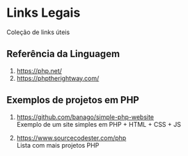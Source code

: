 # Links Legais
Coleção de links úteis

## Referência da Linguagem
1. https://php.net/
2. https://phptherightway.com/

## Exemplos de projetos em PHP 
1. https://github.com/banago/simple-php-website  
   Exemplo de um site simples em PHP + HTML + CSS + JS
   
2. https://www.sourcecodester.com/php  
   Lista com mais projetos PHP
